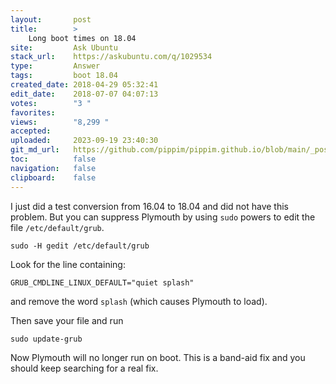```yaml
---
layout:       post
title:        >
    Long boot times on 18.04
site:         Ask Ubuntu
stack_url:    https://askubuntu.com/q/1029534
type:         Answer
tags:         boot 18.04
created_date: 2018-04-29 05:32:41
edit_date:    2018-07-07 04:07:13
votes:        "3 "
favorites:    
views:        "8,299 "
accepted:     
uploaded:     2023-09-19 23:40:30
git_md_url:   https://github.com/pippim/pippim.github.io/blob/main/_posts/2018/2018-04-29-Long-boot-times-on-18.04.md
toc:          false
navigation:   false
clipboard:    false
---
```


I just did a test conversion from 16.04 to 18.04 and did not have this problem. But you can suppress Plymouth by using `sudo` powers to edit the file `/etc/default/grub`. 


``` 
sudo -H gedit /etc/default/grub
```


Look for the line containing:

``` 
GRUB_CMDLINE_LINUX_DEFAULT="quiet splash"
```

and remove the word `splash` (which causes Plymouth to load).

Then save your file and run

``` 
sudo update-grub
```

Now Plymouth will no longer run on boot. This is a band-aid fix and you should keep searching for a real fix.
